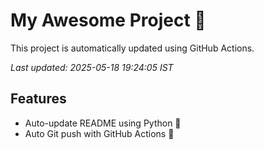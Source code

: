# My Awesome Project 🚀

This project is automatically updated using GitHub Actions.

_Last updated: 2025-05-18 19:24:05 IST_

## Features
- Auto-update README using Python 🐍
- Auto Git push with GitHub Actions 🤖
